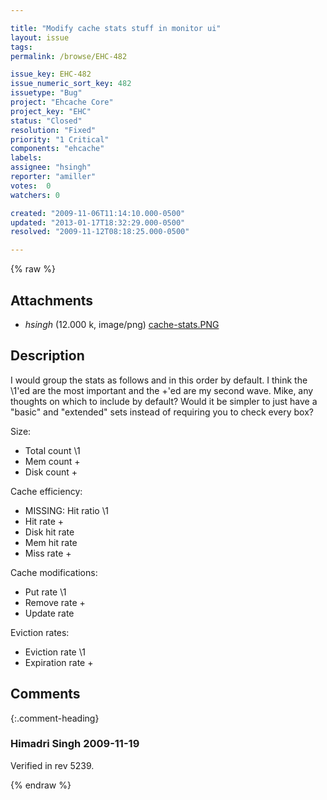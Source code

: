 ```yaml
---

title: "Modify cache stats stuff in monitor ui"
layout: issue
tags: 
permalink: /browse/EHC-482

issue_key: EHC-482
issue_numeric_sort_key: 482
issuetype: "Bug"
project: "Ehcache Core"
project_key: "EHC"
status: "Closed"
resolution: "Fixed"
priority: "1 Critical"
components: "ehcache"
labels: 
assignee: "hsingh"
reporter: "amiller"
votes:  0
watchers: 0

created: "2009-11-06T11:14:10.000-0500"
updated: "2013-01-17T18:32:29.000-0500"
resolved: "2009-11-12T08:18:25.000-0500"

---
```




{% raw %}


## Attachments
  
* <em>hsingh</em> (12.000 k, image/png) [cache-stats.PNG](/attachments/EHC/EHC-482/cache-stats.PNG)
  



## Description

<div markdown="1" class="description">

I would group the stats as follows and in this order by default.  I
think the \1'ed are the most important and the +'ed are my second
wave.  Mike, any thoughts on which to include by default?  Would it be
simpler to just have a "basic" and "extended" sets instead of
requiring you to check every box?

Size:
- Total count \1
- Mem count +
- Disk count +

Cache efficiency:
- MISSING: Hit ratio \1
- Hit rate +
- Disk hit rate
- Mem hit rate
- Miss rate +

Cache modifications:
- Put rate \1
- Remove rate +
- Update rate

Eviction rates:
- Eviction rate \1
- Expiration rate +

</div>

## Comments


{:.comment-heading}
### **Himadri Singh** <span class="date">2009-11-19</span>

<div markdown="1" class="comment">

Verified in rev 5239.

</div>



{% endraw %}
